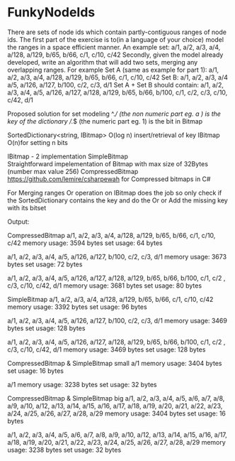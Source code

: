 FunkyNodeIds
=============

There are sets of node ids which contain partly-contiguous ranges of node ids.
The first part of the exercise is to(in a language of your choice) model the
ranges in a space efficient manner.
An example set:
a/1, a/2, a/3, a/4, a/128, a/129, b/65, b/66, c/1, c/10, c/42
Secondly, given the model already developed, write an algorithm that will add
two sets, merging any overlapping ranges.
For example
Set A (same as example for part 1):
a/1, a/2, a/3, a/4, a/128, a/129, b/65, b/66, c/1, c/10, c/42
Set B:
a/1, a/2, a/3, a/4 a/5, a/126, a/127, b/100, c/2, c/3, d/1
Set A + Set B should contain:
a/1, a/2, a/3, a/4, a/5, a/126, a/127, a/128, a/129, b/65, b/66, b/100, c/1,
c/2, c/3, c/10, c/42, d/1

Proposed solution for set modeling
^.*/ (the non numeric part eg. a ) is the key of the dictionary
/.*$ (the numeric part eg. 1) is the bit in Bitmap

SortedDictionary<string, IBitmap> O(log n) insert/retrieval of key
IBitmap O(n)for setting n bits

IBitmap -  2 implementation 
	SimpleBitmap  
		Straightforward impelementation of Bitmap with max size of 32Bytes (number max value 256)
	CompressedBitmap
		https://github.com/lemire/csharpewah for Compressed bitmaps in C#
		

For Merging ranges Or operation on IBitmap does the job so only 
check if the SortedDictionary contains the key 
	and do the Or
	or Add the missing key with its bitset


Output:

CompressedBitmap
a/1, a/2, a/3, a/4, a/128, a/129, b/65, b/66, c/1, c/10, c/42
memory usage: 3594 bytes
set usage: 64 bytes

a/1, a/2, a/3, a/4, a/5, a/126, a/127, b/100, c/2, c/3, d/1
memory usage: 3673 bytes
set usage: 72 bytes

a/1, a/2, a/3, a/4, a/5, a/126, a/127, a/128, a/129, b/65, b/66, b/100, c/1, c/2
, c/3, c/10, c/42, d/1
memory usage: 3681 bytes
set usage: 80 bytes

SimpleBitmap
a/1, a/2, a/3, a/4, a/128, a/129, b/65, b/66, c/1, c/10, c/42
memory usage: 3392 bytes
set usage: 96 bytes

a/1, a/2, a/3, a/4, a/5, a/126, a/127, b/100, c/2, c/3, d/1
memory usage: 3469 bytes
set usage: 128 bytes

a/1, a/2, a/3, a/4, a/5, a/126, a/127, a/128, a/129, b/65, b/66, b/100, c/1, c/2
, c/3, c/10, c/42, d/1
memory usage: 3469 bytes
set usage: 128 bytes

CompressedBitmap & SimpleBitmap small
a/1
memory usage: 3404 bytes
set usage: 16 bytes

a/1
memory usage: 3238 bytes
set usage: 32 bytes

CompressedBitmap & SimpleBitmap big
a/1, a/2, a/3, a/4, a/5, a/6, a/7, a/8, a/9, a/10, a/12, a/13, a/14, a/15, a/16,
 a/17, a/18, a/19, a/20, a/21, a/22, a/23, a/24, a/25, a/26, a/27, a/28, a/29
memory usage: 3404 bytes
set usage: 16 bytes

a/1, a/2, a/3, a/4, a/5, a/6, a/7, a/8, a/9, a/10, a/12, a/13, a/14, a/15, a/16,
 a/17, a/18, a/19, a/20, a/21, a/22, a/23, a/24, a/25, a/26, a/27, a/28, a/29
memory usage: 3238 bytes
set usage: 32 bytes




